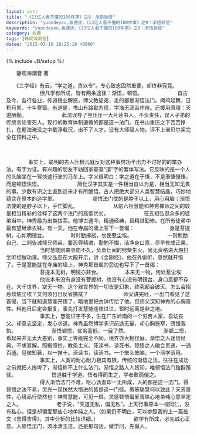 ```yaml
---
layout: post
title: "《13亿人看不懂的100件事》之9：渐悟顿悟"
description: "yuandeyou,袁德优，《13亿人看不懂的100件事》之9：渐悟顿悟"
keywords: "yuandeyou,袁德优，《13亿人看不懂的100件事》之9：渐悟顿悟"
category: 收藏
tags: [静观海潮音]
datee: "2015-03-10 18:25:18 +0800"
---
```

{% include JB/setup %}

　　静观海潮音 著

　　《三字经》有云，“学之道，贵以专”。专心致志固然重要，却终非究竟。
　　
　　
　　但凡学有所成，皆有两条途径：渐悟，顿悟。
　　
　　
　　自古及今，各行各业，传道授业解惑，师父教徒弟，走的都是渐悟法门。闻鸡起舞，日积月累，十年寒窗。有道是，书山有路勤为径，学海无涯苦作舟。还援用原理：天道酬勤。
　　
　　
　　此法误导了黑压压一大片读书人。不负责任，误人子弟的传统言论害死人。现行的教育体制遵循的都是这一法门。在书山重压之下苦苦挣扎，在题海淹没之中载浮载沉，出不了人才，没有大师级人物，评不上诺贝尔奖完全在预料之中。
<!-- more -->　　
　　
　　事实上，聪明的古人压根儿就反对这种事倍功半出力不讨好的的笨办法。有字为证。有兴趣的朋友不妨回家查查“道”字的繁体写法。它反映的是一个人的头脑坐在一驾快速行驶的马车上。字义很明白：学之道在于悟，不是渐悟慢悟，而是顿悟快悟。
　　
　　
　　简化汉字其实是一件相当自以为是，相当无知无畏的事。少数有识之士直到近来才有所醒悟。古人把绝大部分人类智慧结晶，巧妙地蕴含在原本的造字里。
　　
　　
　　顿悟法门仗的是脖子以上，用心用脑；渐悟法使的是脖子以下，手忙脚乱。
　　
　　
　　从前六祖慧能和神秀禅师之间的较量相当精彩的诠释了这两个法门的高低优劣。
　　
　　
　　在五祖弘忍众多的徒弟当中，神秀最为出类拔萃。他博古通今，精通经典，且精进勤修。在所有徒弟中最有望继承衣钵。有一天，他在寺庙的墙上写下一首偈：
　　
　　
　　身是菩提树，心如明镜台。
　　
　　时时勤拂拭，勿使惹尘埃。
　　
　　
　　一则勉励自己，二则告诫师兄师弟，要忍辱精进，勤勉不掇，洁净身口意，尽早修成正果。
　　
　　
　　当时慧能刚来寺庙不久，负责灶间的劈柴生火，尚无资格进大殿打坐听经做功课。师父弘忍在大殿开示，讲《金刚经》，他在外偷听，忽然就开悟了。于是慧能就在寺庙的墙上，神秀那首偈的旁边也写下了一首偈：
　　
　　
　　菩提本无树，明镜亦非台。
　　
　　本来无一物，何处惹尘埃
　　
　　
　　他说本来没有身没有菩提树，也没有心没有明镜台，身口意都不存在。大千世界，空无一物。这个器世界的一切皆是幻象，终究都会破灭。怎么会招惹烦恼尘埃？又何须日日反省拂拭？
　　
　　
　　师父讲完经，一出门看见了这首偈，当下就知道慧能开悟了，暗地里把衣钵传给了他。但师父深知神秀的心胸禀性。料他日后定会报复，事先打发慧能连夜过江，暂时远离是非之地。
　　
　　
　　事实上，慧能识字不多，生在广东岭南的一个穷苦人家，自幼丧父。却意志坚定，发心求道。神秀虽然博学多识前途无量，却心胸狭窄，骄慢我执。
　　
　　
　　渐悟顿悟，优劣高低，一目了然。
　　
　　
　　渐顿二悟，看起来并无太大差别，事实上等级完全不同，境界亦大相径庭。渐悟之人迷信经典，不求甚解。照搬照抄，教条主义。死读书，读死书。顿悟之人融会贯通，一通百通。见微知著，以一推十。活读书，读活书。一个笨头笨脑，一个活学活用。
　　
　　
　　事实上，人类的耐心耐力极其有限，传统的渐悟之法，往往在成功之前就把人拖垮了，渐悟称不上什么法门。渐悟之路人人皆知，唯顿悟法门独辟蹊径。
　　
　　
　　悟道胜于学道。悟者得而生之，学者敷而僵之。
　　
　　
　　得入渐悟法门不难，呕心沥血却一无所成，入的都是这一法门。得顿悟之法不易，灵光一现恍然大悟进的皆是这一门径。愚笨聪慧何以致此？天资禀性，心境品行使然也！神秀慧能，可见一斑。灵感顿悟偏爱青睐心地单纯心意坚定之人。
　　
　　
　　老子说，“天道无私，偏无私”。上天行事原本一视同仁，没有私心，但是却偏爱那些心地单纯之人。（如果仍不明白，可以参照我的上一篇拙文《舍得舍得》，其中分析的比较详细。）
　　
　　
　　欲学有所成，必先诚心正意。入顿悟法门，须冰清玉洁。还是那句话，做学问，先做人。 
